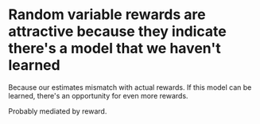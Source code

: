 # Random variable rewards are attractive because they indicate there's a model that we haven't learned
Because our estimates mismatch with actual rewards. If this model can be learned, there's an opportunity for even more rewards.

Probably mediated by reward.

<!-- #p1 -->

<!-- {BearID:4E6DD273-DDF8-4F19-A71A-E83CCBC94044-550-000003DEFAE55F13} -->
